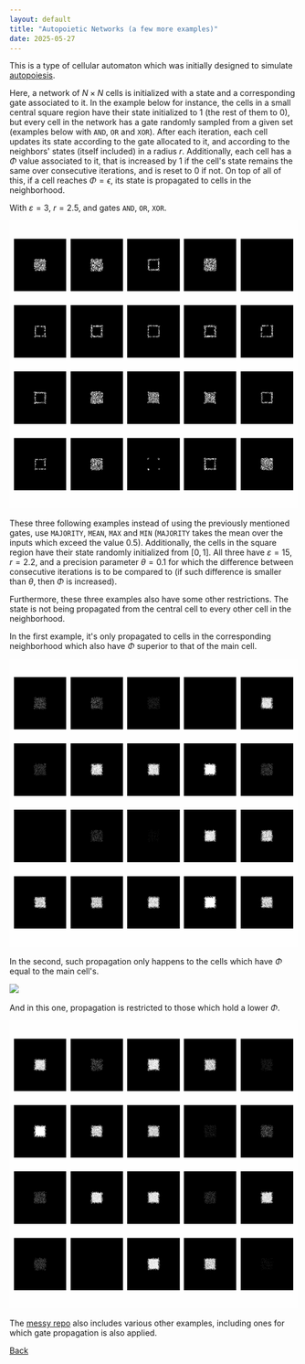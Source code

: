 ```yaml
---
layout: default
title: "Autopoietic Networks (a few more examples)"
date: 2025-05-27
---
```


This is a type of cellular automaton which was initially designed to simulate [autopoiesis](https://en.wikipedia.org/wiki/Autopoiesis). 

Here, a network of $N × N$ cells is initialized with a state and a corresponding gate associated to it. In the example below for instance, the cells in a small central square region have their state initialized to 1 (the rest of them to 0), but every cell in the network has a gate randomly sampled from a given set (examples below with `AND`, `OR` and `XOR`). After each iteration, each cell updates its state according to the gate allocated to it, and according to the neighbors' states (itself included) in a radius $r$. Additionally, each cell has a $\Phi$ value associated to it, that is increased by 1 if the cell's state remains the same over consecutive iterations, and is reset to 0 if not. On top of all of this, if a cell reaches $Φ = \epsilon$, its state is propagated to cells in the neighborhood. 

With $ε = 3$, $r = 2.5$, and gates `AND`, `OR`, `XOR`. 

![](/gifs/autopoietic_multiple2.gif)

These three following examples instead of using the previously mentioned gates, use `MAJORITY`, `MEAN`, `MAX` and `MIN` (`MAJORITY` takes the mean over the inputs which exceed the value $0.5$). Additionally, the cells in the square region have their state randomly initialized from $[0, 1]$. All three have $ε = 15$, $r = 2.2$, and a precision parameter $θ = 0.1$ for which the difference between consecutive iterations is to be compared to (if such difference is smaller than $\theta$, then $\Phi$ is increased).

Furthermore, these three examples also have some other restrictions. The state is not being propagated from the central cell to every other cell in the neighborhood.

In the first example, it's only propagated to cells in the corresponding neighborhood which also have $\Phi$ superior to that of the main cell.

![](/gifs/autopoietic_multiple_higher.gif)

In the second, such propagation only happens to the cells which have $\Phi$ equal to the main cell's.

![](/gifs/autopoietic_multiple_equal.gif)

And in this one, propagation is restricted to those which hold a lower $\Phi$.

![](/gifs/autopoietic_multiple_lower.gif)

The [messy repo](https://github.com/gbragafibra/autopoietic-nets) also includes various other examples, including ones for which gate propagation is also applied.

[Back](https://gbragafibra.github.io)
